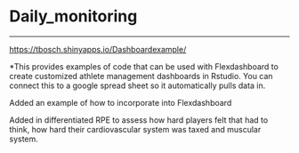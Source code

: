 # Daily_monitoring
***
https://tbosch.shinyapps.io/Dashboardexample/

*This provides examples of code that can be used with Flexdashboard to create customized athlete management dashboards in Rstudio. You can connect this to a google spread sheet so it automatically pulls data in.

Added an example of how to incorporate into Flexdashboard

Added in differentiated RPE to assess how hard players felt that had to think, how hard their cardiovascular system was taxed and muscular system.

